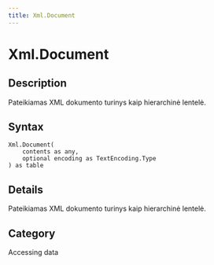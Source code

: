 ```yaml
---
title: Xml.Document
---
```


# Xml.Document


## Description

Pateikiamas XML dokumento turinys kaip hierarchinė lentelė.


## Syntax

```powerquery
Xml.Document(
    contents as any,
    optional encoding as TextEncoding.Type
) as table
```


## Details

Pateikiamas XML dokumento turinys kaip hierarchinė lentelė.



## Category
Accessing data
